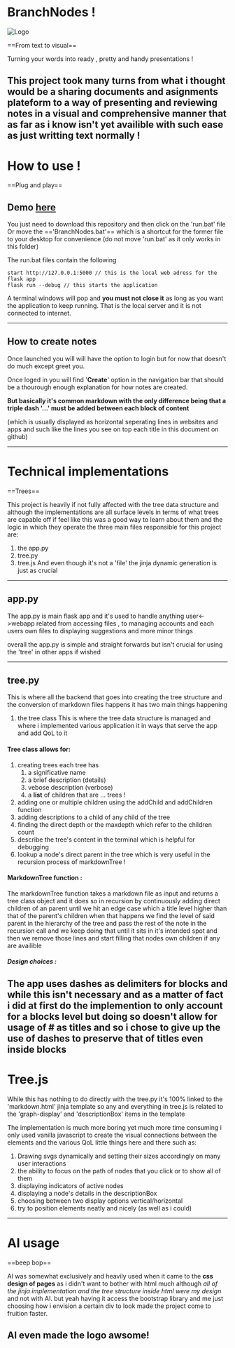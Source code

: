 # BranchNodes !

![Logo](static/logo.png)

==From text to visual==

Turning your words into ready , pretty and handy presentations !


This project took many turns from what i thought would be a sharing documents and asignments plateform to a way of presenting and reviewing notes in a visual and comprehensive manner that as far as i know isn't yet availible with such ease as just writting text normally !
---
# How to use !
==Plug and play==

## Demo [here](https://hechmiko.github.io/BranchNote/)

You just need to download this repository and then click on the 'run.bat' file
Or move the =='BranchNodes.bat'== which is a shortcut for the former file to your desktop for convenience (do not move 'run.bat' as it only works in this folder)

The run.bat files contain the following
```
start http://127.0.0.1:5000 // this is the local web adress for the flask app
flask run --debug // this starts the application
```
A terminal windows will pop and **you must not close it** as long as you want the application to keep running. That is the local server and it is not connected to internet.

---
## How to create notes

Once launched you will will have the option to login but for now that doesn't do much except greet you.

Once loged in you will find '**Create**' option in the navigation bar that should be a thourough enough explanation for how notes are created.

**But basically it's common markdown with the only difference being that a triple dash '\.\.\.' must be added between each block of content**

(which is usually displayed as horizontal seperating lines in websites and apps and such like the lines you see on top each title in this document on github)

---

# Technical implementations
==Trees==

This project is heavily if not fully affected with the tree data structure and although the implementations are all surface levels in terms of what trees are capable off if feel like this was a good way to learn about them and the logic in which they operate the three main files responsible for this project are:
1. the app.py
2. tree.py
3. tree.js
And even though it's not a 'file' the jinja dynamic generation is just as crucial
---
## app.py
The app.py is main flask app and it's used to handle anything user<->webapp related from accessing files , to managing accounts and each users own files to displaying suggestions and more minor things

overall the app.py is simple and straight forwards but isn't crucial for using the 'tree' in other apps if wished

---
## tree.py
This is where all the backend that goes into creating the tree structure and the conversion of markdown files happens it has two main things happening

1. the tree class
This is where the tree data structure is managed and where i implemented various application it in ways that serve the app and add QoL to it
#### Tree class allows for:
1. creating trees each tree has
    1. a significative name
    2. a brief description (details)
    3. vebose description (verbose)
    4. a **list** of children that are ... trees !
2. adding one or multiple children using the addChild and addChildren function
3. adding descriptions to a child of any child of the tree
4. finding the direct depth or the maxdepth which refer to the children count
5. describe the tree's content in the terminal which is helpful for debugging
6. lookup a node's direct parent in the tree which is very useful in the recursion process of markdownTree !
#### MarkdownTree function :
The markdownTree function takes a markdown file as input and returns a tree class object and it does so in recursion by continuously adding direct children of an parent until we hit an edge case which a title level higher than that of the parent's children when that happens we find the level of said parent in the hierarchy of the tree and pass the rest of the note in the recursion call and we keep doing that until it sits in it's intended spot and then we remove those lines and start filling that nodes own children if any are availible
##### Design choices :
The app uses dashes as delimiters for blocks and while this isn't necessary and as a matter of fact i did at first do the implemention to only account for a blocks level but doing so doesn't allow for usage of # as titles and so i chose to give up the use of dashes to preserve that of titles even inside blocks
---
# Tree.js
While this has nothing to do directly with the tree.py it's 100% linked to the 'markdown.html' jinja template so any and everything in tree.js is related to the 'graph-display' and 'descriptionBox' items in the template

The implementation is much more boring yet much more time consuming i only used vanilla javascript to create the visual connections between the elements and the various QoL little things here and there such as:
1. Drawing svgs dynamically and setting their sizes accordingly on many user interactions
2. the ability to focus on the path of nodes that you click or to show all of them
3. displaying indicators of active nodes
4. displaying a node's details in the descriptionBox
5. choosing between two display options vertical/horizontal
6. try to position elements neatly and nicely (as well as i could)


---
# AI usage
==beep bop==

AI was somewhat exclusively and heavily used when it came to the **css design of pages** as i didn't want to bother with html much although *all of the jinja implementation and the tree structure inside html were my design* and not with AI.
but yeah having it access the bootstrap library and me just choosing how i envision a certain div to look made the project come to fruition faster.

AI even made the logo awsome!
---
